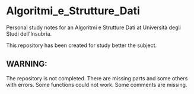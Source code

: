 # Algoritmi_e_Strutture_Dati
Personal study notes for an Algoritmi e Strutture Dati at Università degli Studi dell'Insubria.

This repository has been created for study better the subject.

## WARNING:
The repository is not completed. There are missing parts and some others with errors.
Some functions could not work. Some comments are missing.
